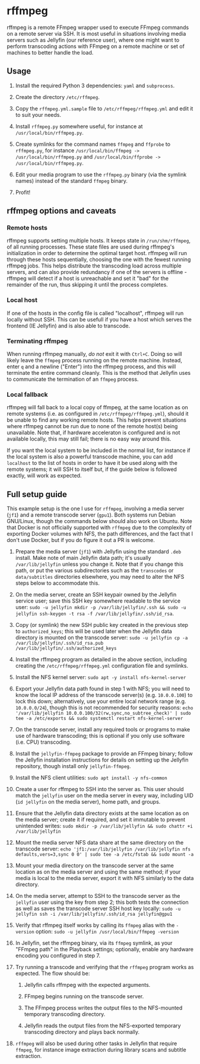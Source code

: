 # rffmpeg

rffmpeg is a remote FFmpeg wrapper used to execute FFmpeg commands on a remote server via SSH. It is most useful in situations involving media servers such as Jellyfin (our reference user), where one might want to perform transcoding actions with FFmpeg on a remote machine or set of machines to better handle the load.

## Usage

1. Install the required Python 3 dependencies: `yaml` and `subprocess`.

1. Create the directory `/etc/rffmpeg`.

1. Copy the `rffmpeg.yml.sample` file to `/etc/rffmpeg/rffmpeg.yml` and edit it to suit your needs.

1. Install `rffmpeg.py` somewhere useful, for instance at `/usr/local/bin/rffmpeg.py`.

1. Create symlinks for the command names `ffmpeg` and `ffprobe` to `rffmpeg.py`, for instance `/usr/local/bin/ffmpeg -> /usr/local/bin/rffmpeg.py` and `/usr/local/bin/ffprobe -> /usr/local/bin/rffmpeg.py`.

1. Edit your media program to use the `rffmpeg.py` binary (via the symlink names) instead of the standard `ffmpeg` binary.

1. Profit!

## rffmpeg options and caveats

### Remote hosts

rffmpeg supports setting multiple hosts. It keeps state in `/run/shm/rffmpeg`, of all running processes. These state files are used during rffmpeg's initialization in order to determine the optimal target host. rffmpeg will run through these hosts sequentially, choosing the one with the fewest running rffmpeg jobs. This helps distribute the transcoding load across multiple servers, and can also provide redundancy if one of the servers is offline - rffmpeg will detect if a host is unreachable and set it "bad" for the remainder of the run, thus skipping it until the process completes.

### Local host
If one of the hosts in the config file is called "localhost", rffmpeg will run locally without SSH. This can be usefull if you have a host which serves the frontend (IE Jellyfin) and is also able to transcode.

### Terminating rffmpeg

When running rffmpeg manually, *do not* exit it with `Ctrl+C`. Doing so will likely leave the `ffmpeg` process running on the remote machine. Instead, enter `q` and a newline ("Enter") into the rffmpeg process, and this will terminate the entire command cleanly. This is the method that Jellyfin uses to communicate the termination of an `ffmpeg` process.

### Local fallback

rffmpeg will fall back to a local copy of ffmpeg, at the same location as on remote systems (i.e. as configured in `/etc/rffmpeg/rffmpeg.yml`), should it be unable to find any working remote hosts. This helps prevent situations where rffmpeg cannot be run due to none of the remote host(s) being unavailable. Note that, if hardware acceleraton is configured and is not available locally, this may still fail; there is no easy way around this.

If you want the local system to be included in the normal list, for instance if the local system is also a powerful transcode machine, you can add `localhost` to the list of hosts in order to have it be used along with the remote systems; it will SSH to itself but, if the guide below is followed exactly, will work as expected.

## Full setup guide

This example setup is the one I use for `rffmpeg`, involving a media server (`jf1`) and a remote transcode server (`gpu1`). Both systems run Debian GNU/Linux, though the commands below should also work on Ubuntu. Note that Docker is not officially supported with `rffmpeg` due to the complexity of exporting Docker volumes with NFS, the path differences, and the fact that I don't use Docker, but if you do figure it out a PR is welcome.

1. Prepare the media server (`jf1`) with Jellyfin using the standard `.deb` install. Make note of main Jellyfin data path; it's usually `/var/lib/jellyfin` unless you change it. Note that if you change this path, or put the various subdirectories such as the `transcodes` or `data/subtitles` directories elsewhere, you may need to alter the NFS steps below to accommodate this.

1. On the media server, create an SSH keypair owned by the Jellyfin service user; save this SSH key somewhere readable to the service user: `sudo -u jellyfin mkdir -p /var/lib/jellyfin/.ssh && sudo -u jellyfin ssh-keygen -t rsa -f /var/lib/jellyfin/.ssh/id_rsa`.

1. Copy (or symlink) the new SSH public key created in the previous step to `authorized_keys`; this will be used later when the Jellyfin data directory is mounted on the transcode server: `sudo -u jellyfin cp -a /var/lib/jellyfin/.ssh/id_rsa.pub /var/lib/jellyfin/.ssh/authorized_keys`

1. Install the rffmpeg program as detailed in the above section, including creating the `/etc/rffmpeg/rffmpeg.yml` configuration file and symlinks.

1. Install the NFS kernel server: `sudo apt -y install nfs-kernel-server`

1. Export your Jellyfin data path found in step 1 with NFS; you will need to know the local IP address of the transcode server(s) (e.g. `10.0.0.100`) to lock this down; alternatively, use your entire local network range (e.g. `10.0.0.0/24`), though this is not recommended for security reasons: `echo '/var/lib/jellyfin 10.0.0.100/32(rw,sync,no_subtree_check)' | sudo tee -a /etc/exports && sudo systemctl restart nfs-kernel-server`

1. On the transcode server, install any required tools or programs to make use of hardware transcoding; this is optional if you only use software (i.e. CPU) transcoding.

1. Install the `jellyfin-ffmpeg` package to provide an FFmpeg binary; follow the Jellyfin installation instructions for details on setting up the Jellyfin repository, though install only `jellyfin-ffmpeg`.

1. Install the NFS client utilities: `sudo apt install -y nfs-common`

1. Create a user for rffmpeg to SSH into the server as. This user should match the `jellyfin` user on the media server in every way, including UID (`id jellyfin` on the media server), home path, and groups.

1. Ensure that the Jellyfin data directory exists at the same location as on the media server; create it if required, and set it immutable to prevent unintended writes: `sudo mkdir -p /var/lib/jellyfin && sudo chattr +i /var/lib/jellyfin`

1. Mount the media server NFS data share at the same directory on the transcode server: `echo 'jf1:/var/lib/jellyfin /var/lib/jellyfin nfs defaults,vers=3,sync 0 0' | sudo tee -a /etc/fstab && sudo mount -a`

1. Mount your media directory on the transcode server at the same location as on the media server and using the same method; if your media is local to the media server, export it with NFS similarly to the data directory.

1. On the media server, attempt to SSH to the transcode server as the `jellyfin` user using the key from step 2; this both tests the connection as well as saves the transcode server SSH host key locally: `sudo -u jellyfin ssh -i /var/lib/jellyfin/.ssh/id_rsa jellyfin@gpu1`

1. Verify that rffmpeg itself works by calling its `ffmpeg` alias with the `-version` option: `sudo -u jellyfin /usr/local/bin/ffmpeg -version`

1. In Jellyfin, set the rffmpeg binary, via its `ffmpeg` symlink, as your "FFmpeg path" in the Playback settings; optionally, enable any hardware encoding you configured in step 7.

1. Try running a transcode and verifying that the `rffmpeg` program works as expected. The flow should be:

    1. Jellyfin calls rffmpeg with the expected arguments.

    1. FFmpeg begins running on the transcode server.

    1. The FFmpeg process writes the output files to the NFS-mounted temporary transcoding directory.

    1. Jellyfin reads the output files from the NFS-exported temporary transcoding directory and plays back normally.

1. `rffmpeg` will also be used during other tasks in Jellyfin that require `ffmpeg`, for instance image extraction during library scans and subtitle extraction.
